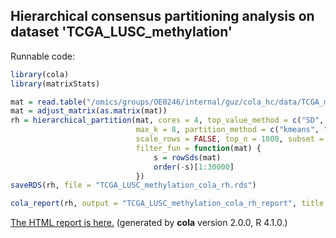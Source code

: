 
## Hierarchical consensus partitioning analysis on dataset 'TCGA_LUSC_methylation'

Runnable code:

```r
library(cola)
library(matrixStats)

mat = read.table("/omics/groups/OE0246/internal/guz/cola_hc/data/TCGA_methylation/data/TCGA.LUSC.sampleMap__HumanMethylation450.gz", header = TRUE, row.names = 1)
mat = adjust_matrix(as.matrix(mat))
rh = hierarchical_partition(mat, cores = 4, top_value_method = c("SD", "ATC"),
                            max_k = 8, partition_method = c("kmeans", "skmeans"),
                            scale_rows = FALSE, top_n = 1000, subset = 500, group_diff = 0.25, min_n_signatures = 1000,
                            filter_fun = function(mat) {
                                s = rowSds(mat)
                                order(-s)[1:30000]
                            })
saveRDS(rh, file = "TCGA_LUSC_methylation_cola_rh.rds")

cola_report(rh, output = "TCGA_LUSC_methylation_cola_rh_report", title = "cola Report for Hierarchical Partitioning - 'TCGA_LUSC_methylation'")
```

[The HTML report is here.](https://cola-rh.github.io/TCGA_LUSC_methylation/TCGA_LUSC_methylation_cola_rh_report/cola_hc.html) (generated by __cola__ version 2.0.0, R 4.1.0.)

